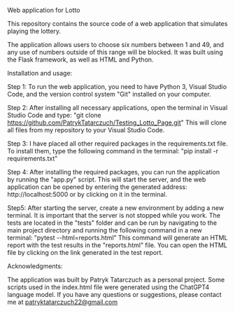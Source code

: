 Web application for Lotto

This repository contains the source code of a web application that simulates playing the lottery.

The application allows users to choose six numbers between 1 and 49, and any use of numbers outside of this range will be blocked. It was built using the Flask framework, as well as HTML and Python.

Installation and usage:

Step 1:
To run the web application, you need to have Python 3, Visual Studio Code, and the version control system "Git" installed on your computer.

Step 2:
After installing all necessary applications, open the terminal in Visual Studio Code and type:
"git clone https://github.com/PatrykTatarczuch/Testing_Lotto_Page.git"
This will clone all files from my repository to your Visual Studio Code.

Step 3:
I have placed all other required packages in the requirements.txt file. To install them, type the following command in the terminal:
"pip install -r requirements.txt"

Step 4:
After installing the required packages, you can run the application by running the "app.py" script. This will start the server, and the web application can be opened by entering the generated address: http://localhost:5000 or by clicking on it in the terminal.

Step5:
After starting the server, create a new environment by adding a new terminal. It is important that the server is not stopped while you work. The tests are located in the "tests" folder and can be run by navigating to the main project directory and running the following command in a new terminal:
"pytest --html=reports.html"
This command will generate an HTML report with the test results in the "reports.html" file. You can open the HTML file by clicking on the link generated in the test report.

Acknowledgments:

The application was built by Patryk Tatarczuch as a personal project. Some scripts used in the index.html file were generated using the ChatGPT4 language model. If you have any questions or suggestions, please contact me at patryktatarczuch22@gmail.com
